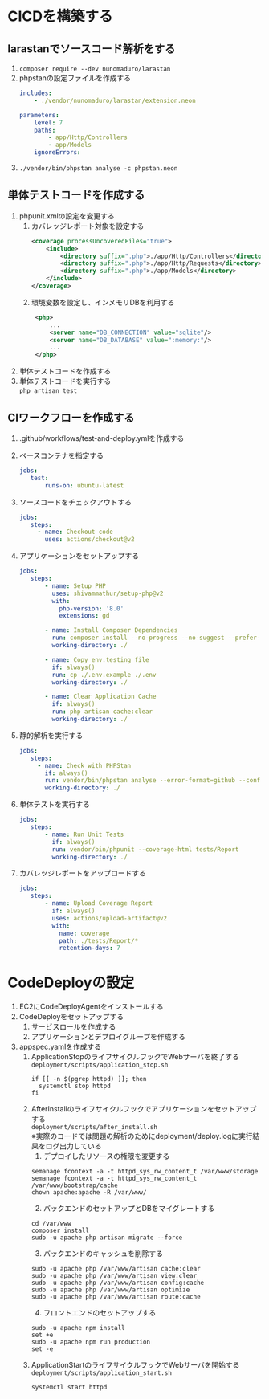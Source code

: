 # CICDを構築する
## larastanでソースコード解析をする
1. `composer require --dev nunomaduro/larastan`
1. phpstanの設定ファイルを作成する
   ```yaml
   includes:
       - ./vendor/nunomaduro/larastan/extension.neon
   
   parameters:
       level: 7
       paths:
           - app/Http/Controllers
           - app/Models
       ignoreErrors:
   ```
1. `./vendor/bin/phpstan analyse -c phpstan.neon`

## 単体テストコードを作成する
1. phpunit.xmlの設定を変更する
   1. カバレッジレポート対象を設定する
      ```xml
      <coverage processUncoveredFiles="true">
          <include>
              <directory suffix=".php">./app/Http/Controllers</directory>
              <directory suffix=".php">./app/Http/Requests</directory>
              <directory suffix=".php">./app/Models</directory>
          </include>
      </coverage>
      ```
   2. 環境変数を設定し、インメモリDBを利用する
      ```xml
       <php>
           ...
           <server name="DB_CONNECTION" value="sqlite"/>
           <server name="DB_DATABASE" value=":memory:"/>
           ...
       </php>
      ```
2. 単体テストコードを作成する
3. 単体テストコードを実行する  
   `php artisan test`

## CIワークフローを作成する
1. .github/workflows/test-and-deploy.ymlを作成する
2. ベースコンテナを指定する
   ```yaml
   jobs:
      test:
          runs-on: ubuntu-latest
   ```
3. ソースコードをチェックアウトする
   ```yaml
   jobs:
      steps:
        - name: Checkout code
          uses: actions/checkout@v2
   ``` 
4. アプリケーションをセットアップする
   ```yaml
   jobs:
      steps:
          - name: Setup PHP
            uses: shivammathur/setup-php@v2
            with:
              php-version: '8.0'
              extensions: gd

          - name: Install Composer Dependencies
            run: composer install --no-progress --no-suggest --prefer-dist
            working-directory: ./

          - name: Copy env.testing file
            if: always()
            run: cp ./.env.example ./.env
            working-directory: ./

          - name: Clear Application Cache
            if: always()
            run: php artisan cache:clear
            working-directory: ./
   ``` 
   
5. 静的解析を実行する
   ```yaml
   jobs:
      steps:
        - name: Check with PHPStan
          if: always()
          run: vendor/bin/phpstan analyse --error-format=github --configuration=phpstan.neon
          working-directory: ./
   ```
6. 単体テストを実行する
   ```yaml
   jobs:
      steps:
          - name: Run Unit Tests
            if: always()
            run: vendor/bin/phpunit --coverage-html tests/Report
            working-directory: ./
   ```
7. カバレッジレポートをアップロードする
   ```yaml
   jobs:
      steps:
          - name: Upload Coverage Report
            if: always()
            uses: actions/upload-artifact@v2
            with:
              name: coverage
              path: ./tests/Report/*
              retention-days: 7
   ```

# CodeDeployの設定
1. EC2にCodeDeployAgentをインストールする
2. CodeDeployをセットアップする
   1. サービスロールを作成する
   2. アプリケーションとデプロイグループを作成する
3. appspec.yamlを作成する
   1. ApplicationStopのライフサイクルフックでWebサーバを終了する  
      `deployment/scripts/application_stop.sh`  
      ```shell
      if [[ -n $(pgrep httpd) ]]; then
        systemctl stop httpd
      fi
      ```
   2. AfterInstallのライフサイクルフックでアプリケーションをセットアップする  
      `deployment/scripts/after_install.sh`  
      ※実際のコードでは問題の解析のためにdeployment/deploy.logに実行結果をログ出力している
      1. デプロイしたリソースの権限を変更する
      ```shell
      semanage fcontext -a -t httpd_sys_rw_content_t /var/www/storage
      semanage fcontext -a -t httpd_sys_rw_content_t /var/www/bootstrap/cache
      chown apache:apache -R /var/www/
      ```
      2. バックエンドのセットアップとDBをマイグレートする
      ```shell
      cd /var/www
      composer install
      sudo -u apache php artisan migrate --force
      ```
      3. バックエンドのキャッシュを削除する
      ```shell
      sudo -u apache php /var/www/artisan cache:clear
      sudo -u apache php /var/www/artisan view:clear
      sudo -u apache php /var/www/artisan config:cache
      sudo -u apache php /var/www/artisan optimize
      sudo -u apache php /var/www/artisan route:cache
      ```
      4. フロントエンドのセットアップする
      ```shell
      sudo -u apache npm install
      set +e
      sudo -u apache npm run production
      set -e
      ```
   3. ApplicationStartのライフサイクルフックでWebサーバを開始する
      `deployment/scripts/application_start.sh`
      ```shell
      systemctl start httpd
      ```
